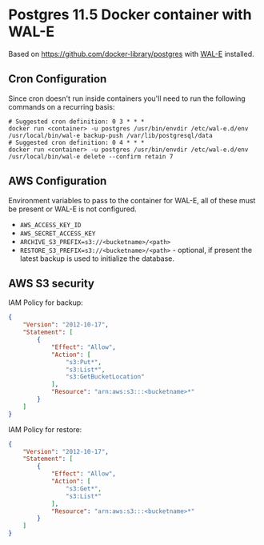 # Postgres 11.5 Docker container with WAL-E

Based on https://github.com/docker-library/postgres with [WAL-E](https://github.com/wal-e/wal-e) installed.

## Cron Configuration

Since cron doesn't run inside containers you'll need to run the
following commands on a recurring basis:

```shell
# Suggested cron definition: 0 3 * * *
docker run <container> -u postgres /usr/bin/envdir /etc/wal-e.d/env /usr/local/bin/wal-e backup-push /var/lib/postgresql/data
# Suggested cron definition: 0 4 * * *
docker run <container> -u postgres /usr/bin/envdir /etc/wal-e.d/env /usr/local/bin/wal-e delete --confirm retain 7
```

## AWS Configuration

Environment variables to pass to the container for WAL-E, all of these must be present or WAL-E is not configured.

* `AWS_ACCESS_KEY_ID`
* `AWS_SECRET_ACCESS_KEY`
* `ARCHIVE_S3_PREFIX=s3://<bucketname>/<path>`
* `RESTORE_S3_PREFIX=s3://<bucketname>/<path>` - optional, if present
  the latest backup is used to initialize the database.


## AWS S3 security

IAM Policy for backup:

```json
{
    "Version": "2012-10-17",
    "Statement": [
        {
            "Effect": "Allow",
            "Action": [
                "s3:Put*",
                "s3:List*",
                "s3:GetBucketLocation"
            ],
		    "Resource": "arn:aws:s3:::<bucketname>*"
        }
    ]
}
```

IAM Policy for restore:

```json
{
    "Version": "2012-10-17",
    "Statement": [
        {
            "Effect": "Allow",
            "Action": [
                "s3:Get*",
                "s3:List*"
            ],
            "Resource": "arn:aws:s3:::<bucketname>*"
        }
    ]
}
```
